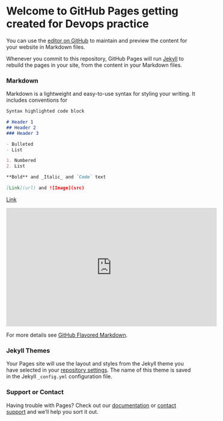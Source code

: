 # Welcome to GitHub Pages getting created for Devops practice

You can use the [editor on GitHub](https://github.com/srikanth78/srikanth78.github.io/edit/main/README.md) to maintain and preview the content for your website in Markdown files.

Whenever you commit to this repository, GitHub Pages will run [Jekyll](https://jekyllrb.com/) to rebuild the pages in your site, from the content in your Markdown files.

### Markdown

Markdown is a lightweight and easy-to-use syntax for styling your writing. It includes conventions for

```markdown
Syntax highlighted code block

# Header 1
## Header 2
### Header 3

- Bulleted
- List

1. Numbered
2. List

**Bold** and _Italic_ and `Code` text

[Link](url) and ![Image](src)
```
[Link](https://www.youtube.com/watch?v=SOtC1VLZKm4&t=107s)

<iframe width="560" height="315" src="https://www.youtube.com/embed/SOtC1VLZKm4" title="YouTube video player" frameborder="0" allow="accelerometer; autoplay; clipboard-write; encrypted-media; gyroscope; picture-in-picture" allowfullscreen></iframe>

For more details see [GitHub Flavored Markdown](https://guides.github.com/features/mastering-markdown/).

### Jekyll Themes

Your Pages site will use the layout and styles from the Jekyll theme you have selected in your [repository settings](https://github.com/srikanth78/srikanth78.github.io/settings/pages). The name of this theme is saved in the Jekyll `_config.yml` configuration file.

### Support or Contact

Having trouble with Pages? Check out our [documentation](https://docs.github.com/categories/github-pages-basics/) or [contact support](https://support.github.com/contact) and we’ll help you sort it out.
